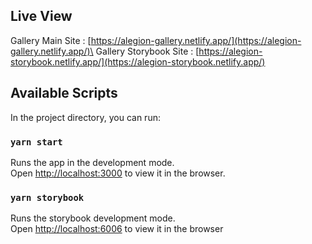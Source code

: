 ## Live View

Gallery Main Site : [https://alegion-gallery.netlify.app/](https://alegion-gallery.netlify.app/)\
Gallery Storybook Site : [https://alegion-storybook.netlify.app/](https://alegion-storybook.netlify.app/)

## Available Scripts

In the project directory, you can run:

### `yarn start`

Runs the app in the development mode.\
Open [http://localhost:3000](http://localhost:3000) to view it in the browser.

### `yarn storybook`

Runs the storybook development mode.\
Open [http://localhost:6006](http://localhost:6006) to view it in the browser
